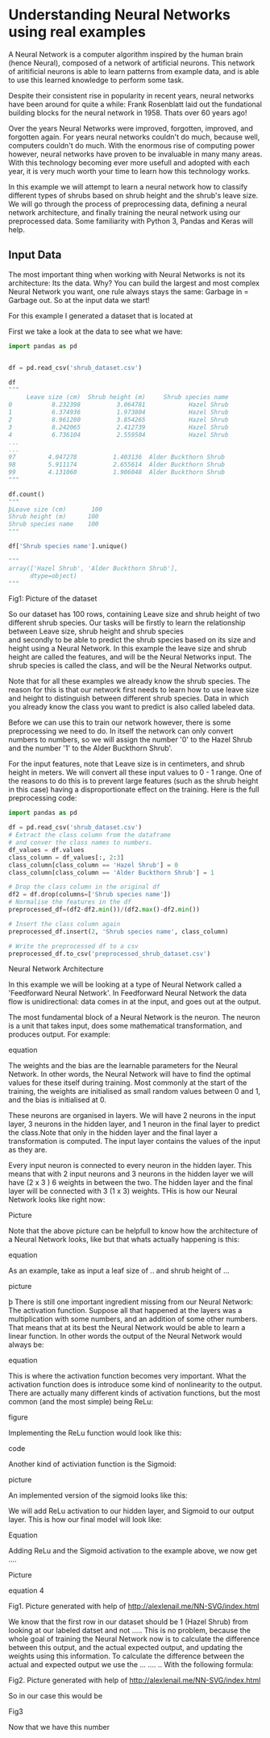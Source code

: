 # Understanding Neural Networks using real examples

A Neural Network is a computer algorithm inspired
by the human brain (hence Neural), composed of a
network of artificial neurons. This network of
aritificial neurons is able to learn patterns from
example data, and is able to use this learned knowledge to
perform some task.

Despite their consistent
rise in popularity in recent years, neural networks have been
around for quite a while: Frank Rosenblatt laid out
the fundational building blocks for the neural network in
1958. Thats over 60 years ago!

Over the years Neural Networks were improved, forgotten,
improved, and forgotten again. For years
neural networks couldn't do much, 
because well, computers couldn't do much. With the
enormous rise of computing power however, neural
networks have proven to be invaluable in many many
areas. With this technology becoming ever more
usefull and adopted with each year, it is very much worth your
time to learn how this technology works.

In this example we will attempt to learn a neural
network how to classify different types of shrubs based
on shrub height and the shrub's leave size.
We will go through the process of
preprocessing data, defining a neural network architecture,
and finally training the neural network using our preprocessed
data. Some familiarity with Python 3, Pandas and Keras
will help. 

## Input Data

The most important thing when working with Neural Networks
is not its architecture: Its the data. Why? You can
build the largest and most complex Neural Network you want,
one rule always stays the same: Garbage in = Garbage out.
So at the input data we start! 

For this example I generated a dataset
that is located at 

First we take a look at the data to see what we have:

```python
import pandas as pd


df = pd.read_csv('shrub_dataset.csv')

df
"""
     Leave size (cm)  Shrub height (m)     Shrub species name
0           8.232398          3.064781            Hazel Shrub
1           6.374936          1.973804            Hazel Shrub
2           8.961280          3.854265            Hazel Shrub
3           8.242065          2.412739            Hazel Shrub
4           6.736104          2.559504            Hazel Shrub
...
...
97         4.047278          1.403136  Alder Buckthorn Shrub
98         5.911174          2.655614  Alder Buckthorn Shrub
99         4.131060          1.906048  Alder Buckthorn Shrub
"""

df.count()
"""
þLeave size (cm)       100
Shrub height (m)      100
Shrub species name    100
"""

df['Shrub species name'].unique()

"""
array(['Hazel Shrub', 'Alder Buckthorn Shrub'],
      dtype=object)
"""
```

Fig1: Picture of the dataset


So our dataset has 100 rows, containing Leave size and shrub
height of two different shrub species. Our tasks will be firstly to learn
the relationship between Leave size, shrub height and shrub species       
and secondly to be able
to predict the shrub species based on its size and height using
a Neural Network.
In this example the leave size and shrub height are called the
features, and will be the Neural Networks input. The shrub species is called
the class, and will be the Neural Networks output.

Note that for all these examples we already know the shrub species. The
reason for this is that our network first needs to learn how to use
leave size and height to distinguish between different shrub species.
Data in which you already know the class you want to predict is also
called labeled data.

Before we can use this to train our network however, there
is some preprocessing we need to do. In itself the network
can only convert numbers to numbers, so we will assign the number 
'0' to the Hazel Shrub and the number '1' to
the Alder Buckthorn Shrub'.

For the input features, note that Leave size is in centimeters,
and shrub height in meters. We will convert all these input values
to 0 - 1 range. One of the reasons to do this is to prevent large features (such as
the shrub height in this case) having a disproportionate effect
on the training. Here is the full preprocessing code:

```python
import pandas as pd

df = pd.read_csv('shrub_dataset.csv')
# Extract the class column from the dataframe
# and conver the class names to numbers.
df_values = df.values
class_column = df_values[:, 2:3]
class_column[class_column == 'Hazel Shrub'] = 0
class_column[class_column == 'Alder Buckthorn Shrub'] = 1

# Drop the class column in the original df
df2 = df.drop(columns=['Shrub species name'])
# Normalise the features in the df
preprocessed_df=(df2-df2.min())/(df2.max()-df2.min())

# Insert the class column again
preprocessed_df.insert(2, 'Shrub species name', class_column)

# Write the preprocessed df to a csv
preprocessed_df.to_csv('preprocessed_shrub_dataset.csv')
```

Neural Network Architecture

In this example we will be looking at a type
of Neural Network called a 'Feedforward Neural Network'.
In Feedforward Neural Network the data flow is unidirectional:
data comes in at the input, and goes out at the output.

The most fundamental block of a Neural Network is the neuron.
The neuron is a unit that takes input, does some mathematical
transformation, and produces output. For example:

equation



The weights and the bias are the learnable parameters for
the Neural Network. In other words, the Neural Network will
have to find the optimal values for these itself during training.
Most commonly at the start of the training, the weights are initialised
as small random values between 0 and 1, and the bias is initialised
at 0. 

These neurons are organised in layers. We will have 2 neurons
in the input layer, 3 neurons in the hidden layer, and 1 
neuron in the final layer to predict the class.Note that only
in the hidden layer and the final layer a transformation is computed. The input layer contains the values of the input as they are.

Every input neuron is connected to every neuron in the hidden
layer. This means that with 2 input neurons and 3 neurons in the
hidden layer we will have (2 x 3 ) 6 weights in between the two.
The hidden layer and the final layer will be connected with
3 (1 x 3) weights. THis is how our Neural Network looks like right now: 


Picture



Note that the above picture can be helpfull
to know how the architecture of a Neural Network looks, like
but that whats actually happening is this:

equation



As an example, take as input a leaf size of .. and shrub height of ...


picture



þ
There is still one important ingredient missing from our Neural Network:
The activation function.
Suppose all that happened at the layers was a multiplication with some
numbers, and an addition of some other numbers. That means that at its best
the Neural Network would be able to learn a linear function. In other words
 the output of the Neural Network would always be:

equation


This is where the activation function becomes very important. What
the activation function does is introduce some kind of nonlinearity to the
output. There are actually many different kinds of activation functions,
but the most common (and the most simple) being ReLu:


figure



Implementing the ReLu function would look like this:



code



Another kind of activiation function is the Sigmoid:




picture


An implemented version of the sigmoid looks like this:




We will add ReLu activation to our hidden layer, and
Sigmoid to our output layer. This is how our final model
will look like:


Equation




Adding ReLu and the Sigmoid activation to the example above, we now
get ....


Picture



equation 4




 
 Fig1. Picture generated with help of http://alexlenail.me/NN-SVG/index.html




We know that the first
row in our dataset should be 1 (Hazel Shrub) from looking
at our labeled datset and not .....
This is no problem, because the whole goal of training the
Neural Network now is to calculate the difference between
this output, and the actual expected output,
and updating the weights using this information. To calculate
the difference between the actual and expected output we use
the ... .... .. With the following formula:




Fig2. Picture generated with help of http://alexlenail.me/NN-SVG/index.html



So in our case this would be


Fig3




Now that we have this number


